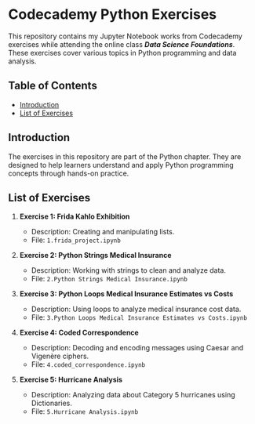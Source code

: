 # Codecademy Python Exercises

This repository contains my Jupyter Notebook works from Codecademy exercises while attending the online class ***Data Science Foundations***. These exercises cover various topics in Python programming and data analysis.

## Table of Contents

- [Introduction](#introduction)
- [List of Exercises](#list-of-exercises)

## Introduction

The exercises in this repository are part of the Python chapter. They are designed to help learners understand and apply Python programming concepts through hands-on practice.

## List of Exercises

1. **Exercise 1: Frida Kahlo Exhibition**
   - Description: Creating and manipulating lists.
   - File: `1.frida_project.ipynb`

2. **Exercise 2: Python Strings Medical Insurance**
   - Description: Working with strings to clean and analyze data.
   - File: `2.Python Strings Medical Insurance.ipynb`

3. **Exercise 3: Python Loops Medical Insurance Estimates vs Costs**
   - Description: Using loops to analyze medical insurance cost data.
   - File: `3.Python Loops Medical Insurance Estimates vs Costs.ipynb`

4. **Exercise 4: Coded Correspondence**
   - Description: Decoding and encoding messages using Caesar and Vigenère ciphers.
   - File: `4.coded_correspondence.ipynb`

5. **Exercise 5: Hurricane Analysis**
   - Description: Analyzing data about Category 5 hurricanes using Dictionaries.
   - File: `5.Hurricane Analysis.ipynb`

